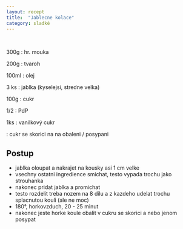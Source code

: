 ```yaml
---
layout: recept
title:  "Jablecne kolace"
category: sladké
---
```


<br>

<div class="ingredience" markdown="1">

300g
: hr. mouka

200g
: tvaroh

100ml
: olej

3 ks
: jablka (kyselejsi, stredne velka)

100g
: cukr

1/2 
: PdP

1ks
: vanilkový cukr


: cukr se skorici na na obaleni / posypani

</div>

## Postup

<div class="postup" markdown="1">  

- jablka oloupat a nakrajet na kousky asi 1 cm velke
- vsechny ostatni ingredience smichat, testo vypada trochu jako strouhanka
- nakonec pridat jablka a promichat
- testo rozdelit treba nozem na 8 dilu a z kazdeho udelat trochu splacnutou kouli (ale ne moc)
- 180°, horkovzduch, 20 - 25 minut
- nakonec jeste horke koule obalit v cukru se skorici a nebo jenom posypat
     
</div>
